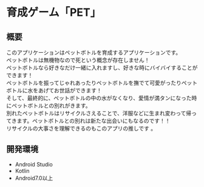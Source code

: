 
# 育成ゲーム「PET」
## 概要
このアプリケーションはペットボトルを育成するアプリケーションです。  
ペットボトルは無機物なので死という概念が存在しません！  
ペットボトルなら好きなだけ一緒に入れますし、好きな時にバイバイすることができます！  
ペットボトルを振ってじゃれあったりペットボトルを撫でて可愛がったりペットボトルに水をあげてお世話ができます！  
そして、最終的に、ペットボトルの中の水がなくなり、愛情が満タンになった時にペットボトルとの別れがきます。  
別れたペットボトルはリサイクルさえることで、洋服などに生まれ変わって帰ってきます。ペットボトルとの別れは新たな出会いにもなるのです！！  
リサイクルの大事さを理解できるのもこのアプリの推しです 。 

## 開発環境
- Android Studio
- Kotlin 
- Android7.0以上  
 